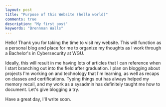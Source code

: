 ```yaml
---
layout: post
title: "Purpose of this Website (hello world)"
comments: true
description: "My first post"
keywords: "Brennnan Walls"
---
```


Hello! Thank you for taking the time to visit my website. This will function as a personal blog and place for me to organize my thoughts as I work through a Bachelor's in Cybersecurity at WGU.

Ideally, this will result in me having lots of articles  that I can reference when I start branching out into the field after graduation. I plan on blogging about projects I'm working on and technology that I'm learning, as well as recaps on classes and certifications. Typing things out has always helped my memory recall, and my work as a sysadmin has definitely taught me how to document. Let's give blogging a try.

Have a great day, I'll write soon.